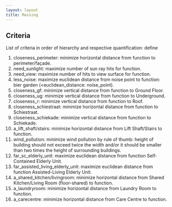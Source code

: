 ```yaml
---
layout: layout
title: Massing
---
```


## Criteria
List of criteria in order of hierarchy and respective quantification: define 

1. closeness_perimeter: minimize horizontal distance from function to perimeter/façade.
2. need_sunlight: maximize number of sun ray hits for function.
3. need_view: maximize number of hits to view surface for function.
4. less_noise: maximize euclidean distance from noise point to function: bier garden (<euclidean_distance: noise_point).
5. closeness_gf: minimize vertical distance from function to Ground Floor.
6. closeness_ug: minimize vertical distance from function to Underground.
7. closeness_r: minimize vertical distance from function to Roof.
8. closeness_schiestraat: minimize horizontal distance from function to Schiestraat.
9. closeness_schiekade: minimize vertical distance from function to Schiekade.
10. a_lift_shaft/stairs: minimize horizontal distance from Lift Shaft/Stairs to function.
11. wind_pollution: minimize wind pollution by rule of thumb: height of building should not exceed twice the width and/or it should be smaller than two times the height of surrounding buildings.
12. far_sc_elderly_unit: maximize euclidean distance from function Self-Contained Elderly Unit.
13. far_assisted_living_elderly_unit: maximize euclidean distance from function Assisted-Living Elderly Unit.
14. a_shared_kitchen/livingroom: minimize horizontal distance from Shared Kitchen/Living Room (floor-shared) to function.
15. a_laundryroom: minimize horizontal distance from Laundry Room to function.
16. a_carecentre: minimize horizontal distance from Care Centre to function. 
